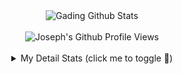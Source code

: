 <div align="center">
  <img src="https://github-readme-stats.vercel.app/api?username=josephananda&show_icons=true&theme=dracula" alt="Gading Github Stats">
  <br><br>
  <img src="https://komarev.com/ghpvc/?username=josephananda&color=blue&style=flat" alt="Joseph's Github Profile Views" />
  <br><br>
  <details>
    <summary>My Detail Stats (click me to toggle 👀)</summary>
    <br>
    <p><img src="https://github-readme-stats.vercel.app/api/top-langs/?username=josephananda&theme=github_dark&hide_border=true&langs_count=5" alt="Most used languages" /></p>
    <p><img src="https://github-readme-streak-stats.herokuapp.com/?user=josephananda&theme=github_dark" alt="Stat Streak" /></p>
    <p><img src="https://github-profile-trophy.vercel.app/?username=josephananda&theme=github_dark&margin-w=5&margin-h=5" alt="Github Trophy" /></p>
  </details>
</div>
<br>
